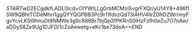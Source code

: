 $START$wD2ECgdkfLADL0Icd+OIYWtLLg0rbMCMziSvgrFXQr/yU14Y8+496fISW9QBhtTCDeMhri1ggQYYQGPBB3Pc9r11fdszQd73iAHV4IlrZDhDZWrrmyFgvYcvLK5t9hnuDt8NMWe3g9c886Br7bjQp3fPKRnS0lHzFzfh0eZu7O7nAw/aDGy58Ze9Ug1DJFD/1cZoAewetg+eKc1be73doA==$END$